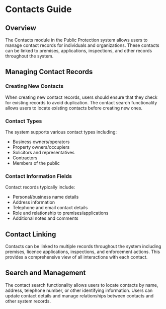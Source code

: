# Contacts Guide

## Overview

The Contacts module in the Public Protection system allows users to manage contact records for individuals and organizations. These contacts can be linked to premises, applications, inspections, and other records throughout the system.

## Managing Contact Records

### Creating New Contacts

When creating new contact records, users should ensure that they check for existing records to avoid duplication. The contact search functionality allows users to locate existing contacts before creating new ones.

### Contact Types

The system supports various contact types including:
- Business owners/operators
- Property owners/occupiers  
- Solicitors and representatives
- Contractors
- Members of the public

### Contact Information Fields

Contact records typically include:
- Personal/business name details
- Address information
- Telephone and email contact details
- Role and relationship to premises/applications
- Additional notes and comments

## Contact Linking

Contacts can be linked to multiple records throughout the system including premises, licence applications, inspections, and enforcement actions. This provides a comprehensive view of all interactions with each contact.

## Search and Management

The contact search functionality allows users to locate contacts by name, address, telephone number, or other identifying information. Users can update contact details and manage relationships between contacts and other system records.
